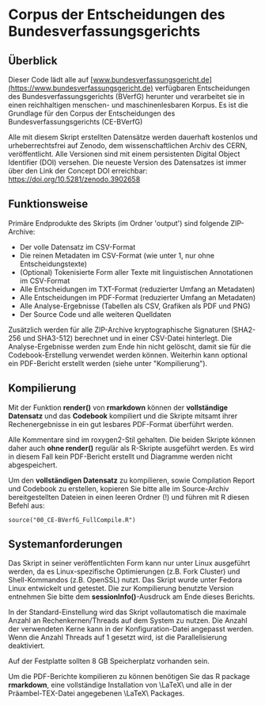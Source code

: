 # Corpus der Entscheidungen des Bundesverfassungsgerichts

## Überblick
 Dieser Code lädt alle auf [www.bundesverfassungsgericht.de](https://www.bundesverfassungsgericht.de) verfügbaren Entscheidungen des Bundesverfassungsgerichts (BVerfG) herunter und verarbeitet sie in einen reichhaltigen menschen- und maschinenlesbaren Korpus. Es ist die Grundlage für den Corpus der Entscheidungen des Bundesverfassungsgerichts (CE-BVerfG)

 Alle mit diesem Skript erstellten Datensätze werden dauerhaft kostenlos und urheberrechtsfrei auf Zenodo, dem wissenschaftlichen Archiv des CERN, veröffentlicht. Alle Versionen sind mit einem persistenten Digital Object Identifier (DOI) versehen. Die neueste Version des Datensatzes ist immer über den Link der Concept DOI erreichbar: <https://doi.org/10.5281/zenodo.3902658>



## Funktionsweise

 Primäre Endprodukte des Skripts (im Ordner 'output') sind folgende ZIP-Archive:
 
- Der volle Datensatz im CSV-Format
- Die reinen Metadaten im CSV-Format (wie unter 1, nur ohne Entscheidungstexte)
- (Optional) Tokenisierte Form aller Texte mit linguistischen Annotationen im CSV-Format
- Alle Entscheidungen im TXT-Format (reduzierter Umfang an Metadaten)
- Alle Entscheidungen im PDF-Format (reduzierter Umfang an Metadaten)
- Alle Analyse-Ergebnisse (Tabellen als CSV, Grafiken als PDF und PNG)
- Der Source Code und alle weiteren Quelldaten


 Zusätzlich werden für alle ZIP-Archive kryptographische Signaturen (SHA2-256 und SHA3-512) berechnet und in einer CSV-Datei hinterlegt. Die Analyse-Ergebnisse werden zum Ende hin nicht gelöscht, damit sie für die Codebook-Erstellung verwendet werden können.  Weiterhin kann optional ein PDF-Bericht erstellt werden (siehe unter "Kompilierung").




## Kompilierung

Mit der Funktion **render()** von **rmarkdown** können der **vollständige Datensatz** und das **Codebook** kompiliert und die Skripte mitsamt ihrer Rechenergebnisse in ein gut lesbares PDF-Format überführt werden.

Alle Kommentare sind im roxygen2-Stil gehalten. Die beiden Skripte können daher auch **ohne render()** regulär als R-Skripte ausgeführt werden. Es wird in diesem Fall kein PDF-Bericht erstellt und Diagramme werden nicht abgespeichert.
 
Um den **vollständigen Datensatz** zu kompilieren, sowie Compilation Report und Codebook zu erstellen, kopieren Sie bitte alle im Source-Archiv bereitgestellten Dateien in einen leeren Ordner (!) und führen mit R diesen Befehl aus:


```
source("00_CE-BVerfG_FullCompile.R")
```


## Systemanforderungen

Das Skript in seiner veröffentlichten Form kann nur unter Linux ausgeführt werden, da es Linux-spezifische Optimierungen (z.B. Fork Cluster) und Shell-Kommandos (z.B. OpenSSL) nutzt. Das Skript wurde unter Fedora Linux entwickelt und getestet. Die zur Kompilierung benutzte Version entnehmen Sie bitte dem **sessionInfo()**-Ausdruck am Ende dieses Berichts.

In der Standard-Einstellung wird das Skript vollautomatisch die maximale Anzahl an Rechenkernen/Threads auf dem System zu nutzen. Die Anzahl der verwendeten Kerne kann in der Konfiguration-Datei angepasst werden. Wenn die Anzahl Threads auf 1 gesetzt wird, ist die Parallelisierung deaktiviert.

 Auf der Festplatte sollten 8 GB Speicherplatz vorhanden sein.
 
Um die PDF-Berichte kompilieren zu können benötigen Sie das R package **rmarkdown**, eine vollständige Installation von \LaTeX\ und alle in der Präambel-TEX-Datei angegebenen \LaTeX\ Packages.

